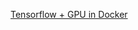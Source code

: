 [Tensorflow + GPU in Docker](https://github.com/fluxcapacitor/pipeline/wiki/TensorFlow-GPU-in-Docker)
